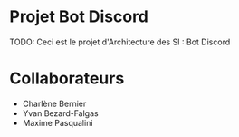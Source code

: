 # Projet Bot Discord
TODO: Ceci est le projet d'Architecture des SI : Bot Discord
# Collaborateurs
- Charlène Bernier
- Yvan Bezard-Falgas
- Maxime Pasqualini
